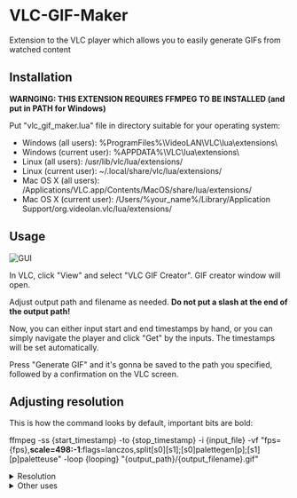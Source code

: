 # VLC-GIF-Maker
Extension to the VLC player which allows you to easily generate GIFs from watched content

## Installation 

**WARNGING: THIS EXTENSION REQUIRES FFMPEG TO BE INSTALLED (and put in PATH for Windows)**

Put "vlc_gif_maker.lua" file in directory suitable for your operating system:

* Windows (all users): %ProgramFiles%\VideoLAN\VLC\lua\extensions\
* Windows (current user): %APPDATA%\VLC\lua\extensions\
* Linux (all users): /usr/lib/vlc/lua/extensions/
* Linux (current user): ~/.local/share/vlc/lua/extensions/
* Mac OS X (all users): /Applications/VLC.app/Contents/MacOS/share/lua/extensions/
* Mac OS X (current user): /Users/%your_name%/Library/Application Support/org.videolan.vlc/lua/extensions/

## Usage 

![GUI](https://i.imgur.com/Q2fZT07.png)

In VLC, click "View" and select "VLC GIF Creator". GIF creator window will open.

Adjust output path and filename as needed. **Do not put a slash at the end of the output path!**

Now, you can either input start and end timestamps by hand, or you can simply navigate the player 
and click "Get" by the inputs. The timestamps will be set automatically. 

Press "Generate GIF" and it's gonna be saved to the path you specified, followed by a confirmation on the VLC screen. 

## Adjusting resolution

This is how the command looks by default, important bits are bold:

ffmpeg -ss {start_timestamp} -to {stop_timestamp} -i {input_file} -vf "fps={fps},**scale=498:-1**:flags=lanczos,split[s0][s1];[s0]palettegen[p];[s1][p]paletteuse" -loop {looping} "{output_path}/{output_filename}.gif"

<details>
<summary>Resolution</summary>
    
In short, scale = resolution, width:height in pixels to be exact. 

If you put -1 instead of one of the values (like in the default command), it will be scaled without losing proportions.
For example, input video has 2000x1000 resolution. You put scale=500:-1 in the command, and the GIF will have 500x250 resolution. 
Same with the other way - scale=-1:500 and the GIF will have 1000x500 resolution.

This is how the command would look like with 600px height (and scaled width):

    ffmpeg -ss {start_timestamp} -to {stop_timestamp} -i {input_file} -vf "fps=15,scale=-1:600:flags=lanczos,split[s0][s1];[s0]palettegen[p];[s1][p]paletteuse" -loop 0 {output_path}/{output_filename}

This is how the command would look like with forced 1920x1080px resolution (probably a bad idea, just set the width or height, not both)

    ffmpeg -ss {start_timestamp} -to {stop_timestamp} -i {input_file} -vf "fps=15,scale=1920:1080:flags=lanczos,split[s0][s1];[s0]palettegen[p];[s1][p]paletteuse" -loop 0 {output_path}/{output_filename}

You can leave it empty and the GIF will be generated with the maximum resolution (so input video's). This is however probably a very bad idea. 6 second GIF from a 1080p source material would weight around 70MB.

This is how the command would look like with source material's resolution:

    ffmpeg -ss {start_timestamp} -to {stop_timestamp} -i {input_file} -vf "fps=15,scale=flags=lanczos,split[s0][s1];[s0]palettegen[p];[s1][p]paletteuse" -loop 0 {output_path}/{output_filename}  
 
See https://ffmpeg.org/ffmpeg-filters.html#scale for more information 
</details>
<details>
<summary>Other uses</summary>

You might notice that this extension simply executes a command with filled parameters. You can of course change it, here is an example command which will just export the selected timeframe to mp4 instead of turning it into a GIF.

    ffmpeg -i {input_file} -ss {start_timestamp} -to {stop_timestamp} -c:v copy -c:a copy {output_path}/{output_filename}.mp4
</details>
